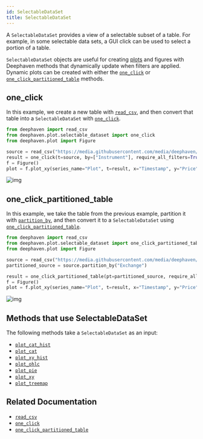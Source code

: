 ```yaml
---
id: SelectableDataSet
title: SelectableDataSet
---
```


A `SelectableDataSet` provides a view of a selectable subset of a table. For example, in some selectable data sets, a GUI click can be used to select a portion of a table.

`SelectableDataSet` objects are useful for creating [plots](../../../how-to-guides/plotting/xy-series.md) and figures with Deephaven methods that dynamically update when filters are applied. Dynamic plots can be created with either the [`one_click`](../../plot/one-click.md) or [`one_click_partitioned_table`](../../plot/one-click-partitioned-table.md) methods.

## one_click

In this example, we create a new table with [`read_csv`](../../data-import-export/CSV/readCsv.md), and then convert that table into a `SelectableDataSet` with [`one_click`](../../plot/one-click.md).

```python skip-test
from deephaven import read_csv
from deephaven.plot.selectable_dataset import one_click
from deephaven.plot import Figure

source = read_csv("https://media.githubusercontent.com/media/deephaven/examples/main/CryptoCurrencyHistory/CSV/CryptoTrades_20210922.csv")
result = one_click(t=source, by=["Instrument"], require_all_filters=True)
f = Figure()
plot = f.plot_xy(series_name="Plot", t=result, x="Timestamp", y="Price").show()
```

![img](../../../assets/reference/required-clicks-true.png)

## one_click_partitioned_table

In this example, we take the table from the previous example, partition it with [`partition_by`](../../table-operations/group-and-aggregate/partitionBy.md), and then convert it to a `SelectableDataSet` using [`one_click_partitioned_table`](../../plot/one-click-partitioned-table.md).

```python skip-test
from deephaven import read_csv
from deephaven.plot.selectable_dataset import one_click_partitioned_table
from deephaven.plot import Figure

source = read_csv("https://media.githubusercontent.com/media/deephaven/examples/main/CryptoCurrencyHistory/CSV/CryptoTrades_20210922.csv")
partitioned_source = source.partition_by("Exchange")

result = one_click_partitioned_table(pt=partitioned_source, require_all_filters=True)
f = Figure()
plot = f.plot_xy(series_name="Plot", t=result, x="Timestamp", y="Price").show()
```

![img](../../../assets/reference/required-clicks-true.png)

## Methods that use SelectableDataSet

The following methods take a `SelectableDataSet` as an input:

- [`plot_cat_hist`](../../plot/catHistPlot.md)
- [`plot_cat`](../../plot/catPlot.md)
- [`plot_xy_hist`](../../plot/histPlot.md)
- [`plot_ohlc`](../../plot/ohlcPlot.md)
- [`plot_pie`](../../plot/piePlot.md)
- [`plot_xy`](../../plot/plot.md)
- [`plot_treemap`](../../plot/treemapPlot.md)

## Related Documentation

- [`read_csv`](../../data-import-export/CSV/readCsv.md)
- [`one_click`](../../plot/one-click.md)
- [`one_click_partitioned_table`](../../plot/one-click-partitioned-table.md)
